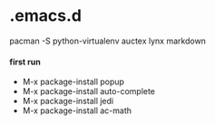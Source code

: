.emacs.d
========


pacman -S python-virtualenv auctex lynx markdown


#### first run ####

* M-x package-install popup
* M-x package-install auto-complete
* M-x package-install jedi
* M-x package-install ac-math
